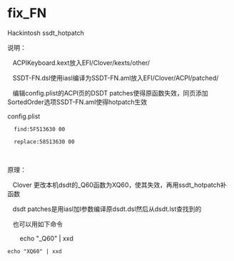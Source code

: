 # fix_FN
Hackintosh     ssdt_hotpatch

说明：

    ACPIKeyboard.kext放入EFI/Clover/kexts/other/
    
    SSDT-FN.dsl使用iasl编译为SSDT-FN.aml放入EFI/Clover/ACPI/patched/
    
    编辑config.plist的ACPI页的DSDT patches使得原函数失效，同页添加SortedOrder选项SSDT-FN.aml使得hotpatch生效



config.plist

      find:5F513630 00
    
      replace:58513630 00
    
    
    
原理：

    Clover 更改本机dsdt的_Q60函数为XQ60，使其失效，再用ssdt_hotpatch补函数
    
    
    dsdt patches是用iasl加l参数编译原dsdt.dsl然后从dsdt.lst查找到的
    
    
    也可以用如下命令
    
    
    echo "_Q60" | xxd
    
    
    echo "XQ60" | xxd
    

